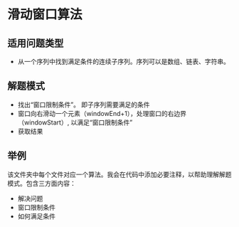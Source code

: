 # 滑动窗口算法

## 适用问题类型

* 从一个序列中找到满足条件的连续子序列。序列可以是数组、链表、字符串。

## 解题模式

* 找出“窗口限制条件”。 即子序列需要满足的条件
* 窗口向右滑动一个元素（windowEnd+1），处理窗口的右边界（windowStart）, 以满足“窗口限制条件”
* 获取结果

## 举例

该文件夹中每个文件对应一个算法。我会在代码中添加必要注释，以帮助理解解题模式。包含三方面内容：

* 解决问题
* 窗口限制条件
* 如何满足条件
  